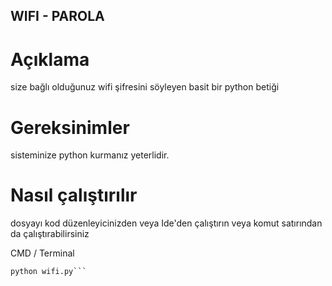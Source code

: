 ## WIFI - PAROLA
# Açıklama
size bağlı olduğunuz wifi şifresini söyleyen basit bir python betiği

# Gereksinimler
sisteminize python kurmanız yeterlidir.

# Nasıl çalıştırılır
dosyayı kod düzenleyicinizden veya Ide'den çalıştırın veya komut satırından da çalıştırabilirsiniz

CMD / Terminal
```
python wifi.py```

